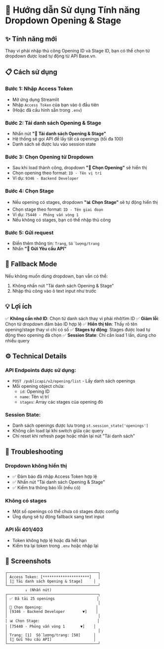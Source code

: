# 🎯 Hướng dẫn Sử dụng Tính năng Dropdown Opening & Stage

## ✨ Tính năng mới

Thay vì phải nhập thủ công Opening ID và Stage ID, bạn có thể chọn từ dropdown được load tự động từ API Base.vn.

## 📋 Cách sử dụng

### Bước 1: Nhập Access Token
- Mở ứng dụng Streamlit
- Nhập `Access Token` của bạn vào ô đầu tiên
- (Hoặc đã cấu hình sẵn trong `.env`)

### Bước 2: Tải danh sách Opening & Stage
- Nhấn nút **"🔄 Tải danh sách Opening & Stage"**
- Hệ thống sẽ gọi API để lấy tất cả openings (tối đa 100)
- Danh sách sẽ được lưu vào session state

### Bước 3: Chọn Opening từ Dropdown
- Sau khi load thành công, dropdown **"🎯 Chọn Opening"** sẽ hiển thị
- Chọn opening theo format: `ID - Tên vị trí`
- Ví dụ: `9346 - Backend Developer`

### Bước 4: Chọn Stage
- Nếu opening có stages, dropdown **"📊 Chọn Stage"** sẽ tự động hiển thị
- Chọn stage theo format: `ID - Tên giai đoạn`
- Ví dụ: `75440 - Phỏng vấn vòng 1`
- Nếu không có stages, bạn có thể nhập thủ công

### Bước 5: Gửi request
- Điền thêm thông tin: `Trang`, `Số lượng/trang`
- Nhấn **"🚀 Gửi Yêu cầu API"**

## 🔄 Fallback Mode

Nếu không muốn dùng dropdown, bạn vẫn có thể:
1. Không nhấn nút "Tải danh sách Opening & Stage"
2. Nhập thủ công vào ô text input như trước

## 💡 Lợi ích

✅ **Không cần nhớ ID**: Chọn từ danh sách thay vì phải nhớ/tìm ID
✅ **Giảm lỗi**: Chọn từ dropdown đảm bảo ID hợp lệ
✅ **Hiển thị tên**: Thấy rõ tên opening/stage thay vì chỉ có số
✅ **Stages tự động**: Stages được load tự động theo opening đã chọn
✅ **Session State**: Chỉ cần load 1 lần, dùng cho nhiều query

## ⚙️ Technical Details

### API Endpoints được sử dụng:
- `POST /publicapi/v2/opening/list` - Lấy danh sách openings
- Mỗi opening object chứa:
  - `id`: Opening ID
  - `name`: Tên vị trí
  - `stages`: Array các stages của opening đó

### Session State:
- Danh sách openings được lưu trong `st.session_state['openings']`
- Không cần load lại khi switch giữa các query
- Chỉ reset khi refresh page hoặc nhấn lại nút "Tải danh sách"

## 🐛 Troubleshooting

### Dropdown không hiển thị
- ✅ Đảm bảo đã nhập Access Token hợp lệ
- ✅ Nhấn nút "Tải danh sách Opening & Stage"
- ✅ Kiểm tra thông báo lỗi (nếu có)

### Không có stages
- Một số openings có thể chưa có stages được config
- Ứng dụng sẽ tự động fallback sang text input

### API lỗi 401/403
- Token không hợp lệ hoặc đã hết hạn
- Kiểm tra lại token trong `.env` hoặc nhập lại

## 📸 Screenshots

```
┌─────────────────────────────────────────┐
│ Access Token: [*********************]   │
│ [🔄 Tải danh sách Opening & Stage]     │
└─────────────────────────────────────────┘
         ↓ (Nhấn nút)
┌─────────────────────────────────────────┐
│ ✅ Đã tải 25 openings                   │
│                                         │
│ 🎯 Chọn Opening:                        │
│ [9346 - Backend Developer        ▼]    │
│                                         │
│ 📊 Chọn Stage:                          │
│ [75440 - Phỏng vấn vòng 1       ▼]    │
│                                         │
│ Trang: [1]  Số lượng/trang: [50]      │
│ [🚀 Gửi Yêu cầu API]                   │
└─────────────────────────────────────────┘
```
